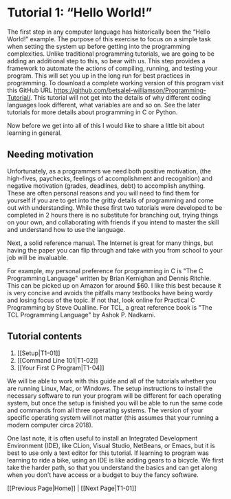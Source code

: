 # Tutorial 1: “Hello World!”

The first step in any computer language has historically been the “Hello World!” example. The purpose of this exercise to focus on a simple task when setting the system up before getting into the programming complexities. Unlike traditional programming tutorials, we are going to be adding an additional step to this, so bear with us. This step provides a framework to automate the actions of compiling, running, and testing your program. This will set you up in the long run for best practices in programming. To download a complete working version of this program visit this GitHub URL <https://github.com/betsalel-williamson/Programming-Tutorial/>. This tutorial will not get into the details of why different coding languages look different, what variables are and so on. See the later tutorials for more details about programming in C or Python.

Now before we get into all of this I would like to share a little bit about learning in general. 

## Needing motivation

Unfortunately, as a programmers we need both positive motivation, (the high-fives, paychecks, feelings of accomplishment and recognition) and negative motivation (grades, deadlines, debt) to accomplish anything. These are often personal reasons and you will need to find them for yourself if you are to get into the gritty details of programming and come out with understanding. While these first two tutorials were developed to be completed in 2 hours there is no substitute for branching out, trying things on your own, and collaborating with friends if you intend to master the skill and understand how to use the language.

Next, a solid reference manual. The Internet is great for many things, but having the paper you can flip through and take with you from school to your job will be invaluable. 

For example, my personal preference for programming in C is "The C Programming Language" written by Brian Kernighan and Dennis Ritchie.  This can be picked up on Amazon for around $60. I like this best because it is very concise and avoids the pitfalls many textbooks have being wordy and losing focus of the topic. If not that, look online for Practical C Programming by Steve Oualline.  For TCL, a great reference book is "The TCL Programming Language" by Ashok P. Nadkarni.


## Tutorial contents

1. [[Setup|T1-01]]
1. [[Command Line 101|T1-02]]
1. [[Your First C Program|T1-04]]

We will be able to work with this guide and all of the tutorials whether you are running Linux, Mac, or Windows. The setup instructions to install the necessary software to run your program will be different for each operating system, but once the setup is finished you will be able to run the same code and commands from all three operating systems. The version of your specific operating system will not matter (this assumes that your running a modern computer circa 2018).

One last note, it is often useful to install an Integrated Development Environment (IDE), like CLion, Visual Studio, NetBeans, or Emacs, but it is best to use only a text editor for this tutorial. If learning to program was learning to ride a bike, using an IDE is like adding gears to a bicycle. We first take the harder path, so that you understand the basics and can get along when you don’t have access or a budget to buy the fancy software.

[[Previous Page|Home]] | [[Next Page|T1-01]]